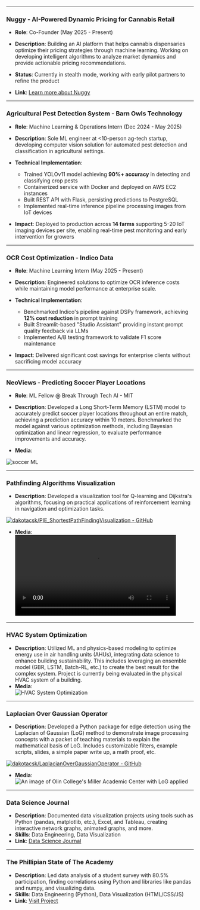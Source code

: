 <!-- -->

---

### Nuggy - AI-Powered Dynamic Pricing for Cannabis Retail

- **Role**: Co-Founder (May 2025 - Present)

- **Description**: Building an AI platform that helps cannabis dispensaries optimize their pricing strategies through machine learning. Working on developing intelligent algorithms to analyze market dynamics and provide actionable pricing recommendations.

- **Status**: Currently in stealth mode, working with early pilot partners to refine the product

- **Link**: [Learn more about Nuggy](https://nuggy.io)

---

### Agricultural Pest Detection System - Barn Owls Technology

- **Role**: Machine Learning & Operations Intern (Dec 2024 - May 2025)

- **Description**: Sole ML engineer at <10-person ag-tech startup, developing computer vision solution for automated pest detection and classification in agricultural settings.

- **Technical Implementation**:
  - Trained YOLOv11 model achieving **90%+ accuracy** in detecting and classifying crop pests
  - Containerized service with Docker and deployed on AWS EC2 instances
  - Built REST API with Flask, persisting predictions to PostgreSQL
  - Implemented real-time inference pipeline processing images from IoT devices

- **Impact**: Deployed to production across **14 farms** supporting 5-20 IoT imaging devices per site, enabling real-time pest monitoring and early intervention for growers

---

### OCR Cost Optimization - Indico Data

- **Role**: Machine Learning Intern (May 2025 - Present)

- **Description**: Engineered solutions to optimize OCR inference costs while maintaining model performance at enterprise scale.

- **Technical Implementation**:
  - Benchmarked Indico's pipeline against DSPy framework, achieving **12% cost reduction** in prompt training
  - Built Streamlit-based "Studio Assistant" providing instant prompt quality feedback via LLMs
  - Implemented A/B testing framework to validate F1 score maintenance

- **Impact**: Delivered significant cost savings for enterprise clients without sacrificing model accuracy

---

### NeoViews - Predicting Soccer Player Locations

- **Role**: ML Fellow @ Break Through Tech AI - MIT

- **Description**: Developed a Long Short-Term Memory (LSTM) model to accurately predict soccer player locations throughout an entire match, achieving a prediction accuracy within 10 meters. Benchmarked the model against various optimization methods, including Bayesian optimization and linear regression, to evaluate performance improvements and accuracy.

- **Media**:

![soccer ML](https://github.com/user-attachments/assets/cb8494ab-3825-4186-8909-28bd66cb4b19)

---

### Pathfinding Algorithms Visualization

- **Description**: Developed a visualization tool for Q-learning and Dijkstra's algorithms, focusing on practical applications of reinforcement learning in navigation and optimization tasks.

[![dakotacsk/PIE_ShortestPathFindingVisualization - GitHub](https://gh-card.dev/repos/dakotacsk/PIE_ShortestPathFindingVisualization.svg)](https://github.com/dakotacsk/PIE_ShortestPathFindingVisualization)

- **Media**:
  <!-- ![Pathfinding Visualization](https://github.com/user-attachments/assets/f37a42de-7bda-4faf-a37d-b6bd30b5ae05)   -->
  <video controls width="90%">
  <source src="https://github.com/user-attachments/assets/eee799e9-69fc-42b2-ad1a-4c993831e3a3" type="video/mp4">
  Your browser does not support the video tag.
  </video>

---

### HVAC System Optimization

- **Description**: Utilized ML and physics-based modeling to optimize energy use in air handling units (AHUs), integrating data science to enhance building sustainability. This includes leveraging an ensemble model (GBR, LSTM, Batch-RL, etc.) to create the best result for the complex system. Project is currently being evaluated in the physical HVAC system of a building.
- **Media**:  
  ![HVAC System Optimization](https://github.com/user-attachments/assets/8196fad9-e416-4bc8-8190-9327724c33e2)

---

### Laplacian Over Gaussian Operator

- **Description**: Developed a Python package for edge detection using the Laplacian of Gaussian (LoG) method to demonstrate image processing concepts with a packet of teaching materials to explain the mathematical basis of LoG. Includes customizable filters, example scripts, slides, a simple paper write up, a math proof, etc.

[![dakotacsk/LaplacianOverGaussianOperator - GitHub](https://gh-card.dev/repos/dakotacsk/LaplacianOverGaussianOperator.svg)](https://github.com/dakotacsk/LaplacianOverGaussianOperator)

- **Media**:
  ![An image of Olin College's Miller Academic Center with LoG applied](https://github.com/dcoder0111/QEA2_LaplacianOverGaussianOperator/blob/main/img/examples/Olin_LoG.png?raw=true)

---

### Data Science Journal

- **Description**: Documented data visualization projects using tools such as Python (pandas, matplotlib, etc.), Excel, and Tableau, creating interactive network graphs, animated graphs, and more.
- **Skills**: Data Engineering, Data Visualization
- **Link**: [Data Science Journal](../../../personal_portfolio/dataviz.html)

---

### The Phillipian State of The Academy

- **Description**: Led data analysis of a student survey with 80.5% participation, finding correlations using Python and libraries like pandas and numpy, and visualizing data.
- **Skills**: Data Engineering (Python), Data Visualization (HTML/CSS/JS)
- **Link**: [Visit Project](https://phillipian.github.io/SOTA-2022/)
